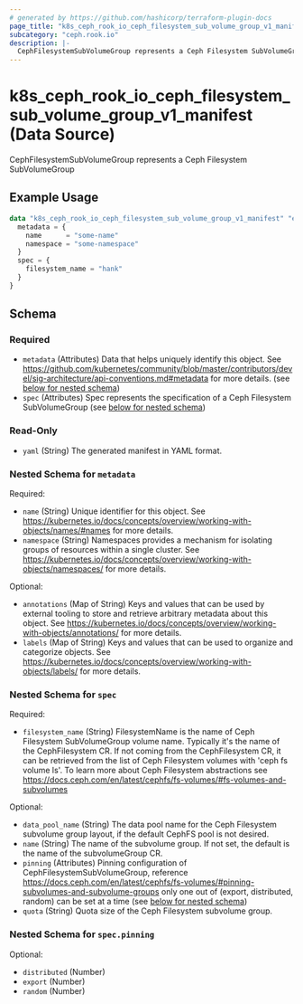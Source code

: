 ```yaml
---
# generated by https://github.com/hashicorp/terraform-plugin-docs
page_title: "k8s_ceph_rook_io_ceph_filesystem_sub_volume_group_v1_manifest Data Source - terraform-provider-k8s"
subcategory: "ceph.rook.io"
description: |-
  CephFilesystemSubVolumeGroup represents a Ceph Filesystem SubVolumeGroup
---
```


# k8s_ceph_rook_io_ceph_filesystem_sub_volume_group_v1_manifest (Data Source)

CephFilesystemSubVolumeGroup represents a Ceph Filesystem SubVolumeGroup

## Example Usage

```terraform
data "k8s_ceph_rook_io_ceph_filesystem_sub_volume_group_v1_manifest" "example" {
  metadata = {
    name      = "some-name"
    namespace = "some-namespace"
  }
  spec = {
    filesystem_name = "hank"
  }
}
```

<!-- schema generated by tfplugindocs -->
## Schema

### Required

- `metadata` (Attributes) Data that helps uniquely identify this object. See https://github.com/kubernetes/community/blob/master/contributors/devel/sig-architecture/api-conventions.md#metadata for more details. (see [below for nested schema](#nestedatt--metadata))
- `spec` (Attributes) Spec represents the specification of a Ceph Filesystem SubVolumeGroup (see [below for nested schema](#nestedatt--spec))

### Read-Only

- `yaml` (String) The generated manifest in YAML format.

<a id="nestedatt--metadata"></a>
### Nested Schema for `metadata`

Required:

- `name` (String) Unique identifier for this object. See https://kubernetes.io/docs/concepts/overview/working-with-objects/names/#names for more details.
- `namespace` (String) Namespaces provides a mechanism for isolating groups of resources within a single cluster. See https://kubernetes.io/docs/concepts/overview/working-with-objects/namespaces/ for more details.

Optional:

- `annotations` (Map of String) Keys and values that can be used by external tooling to store and retrieve arbitrary metadata about this object. See https://kubernetes.io/docs/concepts/overview/working-with-objects/annotations/ for more details.
- `labels` (Map of String) Keys and values that can be used to organize and categorize objects. See https://kubernetes.io/docs/concepts/overview/working-with-objects/labels/ for more details.


<a id="nestedatt--spec"></a>
### Nested Schema for `spec`

Required:

- `filesystem_name` (String) FilesystemName is the name of Ceph Filesystem SubVolumeGroup volume name. Typically it's the name of the CephFilesystem CR. If not coming from the CephFilesystem CR, it can be retrieved from the list of Ceph Filesystem volumes with 'ceph fs volume ls'. To learn more about Ceph Filesystem abstractions see https://docs.ceph.com/en/latest/cephfs/fs-volumes/#fs-volumes-and-subvolumes

Optional:

- `data_pool_name` (String) The data pool name for the Ceph Filesystem subvolume group layout, if the default CephFS pool is not desired.
- `name` (String) The name of the subvolume group. If not set, the default is the name of the subvolumeGroup CR.
- `pinning` (Attributes) Pinning configuration of CephFilesystemSubVolumeGroup, reference https://docs.ceph.com/en/latest/cephfs/fs-volumes/#pinning-subvolumes-and-subvolume-groups only one out of (export, distributed, random) can be set at a time (see [below for nested schema](#nestedatt--spec--pinning))
- `quota` (String) Quota size of the Ceph Filesystem subvolume group.

<a id="nestedatt--spec--pinning"></a>
### Nested Schema for `spec.pinning`

Optional:

- `distributed` (Number)
- `export` (Number)
- `random` (Number)

